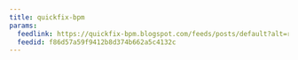 ```yaml
---
title: quickfix-bpm
params:
  feedlink: https://quickfix-bpm.blogspot.com/feeds/posts/default?alt=rss
  feedid: f86d57a59f9412b8d374b662a5c4132c
---
```

